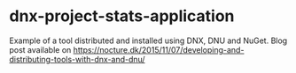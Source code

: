 # dnx-project-stats-application

Example of a tool distributed and installed using DNX, DNU and NuGet. Blog post available on https://nocture.dk/2015/11/07/developing-and-distributing-tools-with-dnx-and-dnu/